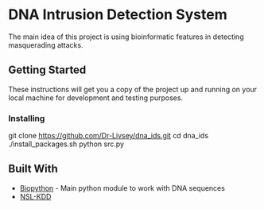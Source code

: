 # DNA Intrusion Detection System

The main idea of this project is using bioinformatic features in detecting masquerading attacks. 

## Getting Started

These instructions will get you a copy of the project up and running on your local machine for development and testing purposes.

### Installing

git clone https://github.com/Dr-Livsey/dna_ids.git
cd dna_ids
./install_packages.sh
python src.py


## Built With

* [Biopython](http://biopython.org/DIST/docs/tutorial/Tutorial.html#htoc32) - Main python module to work with DNA sequences
* [NSL-KDD](https://www.unb.ca/cic/datasets/nsl.html)
